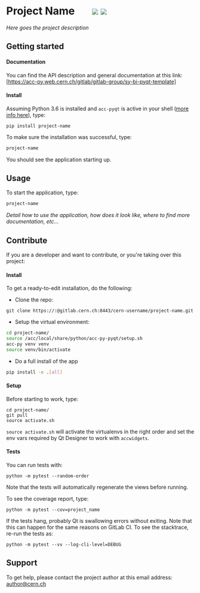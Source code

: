 # Project Name    &nbsp; &nbsp; &nbsp; ![](https://gitlab.cern.ch/bisw-python/sy-bi-pyqt-template/badges/master/coverage.svg)  ![](https://gitlab.cern.ch/bisw-python/sy-bi-pyqt-template/badges/master/pipeline.svg)



_Here goes the project description_

## Getting started

#### Documentation

You can find the API description and general documentation at this link:
[https://acc-py.web.cern.ch/gitlab/gitlab-group/sy-bi-pyqt-template]

#### Install

Assuming Python 3.6 is installed and `acc-pyqt` is active in your shell
([more info here](https://wikis.cern.ch/display/ACCPY/PyQt+distribution)), type:
```shell
pip install project-name
```
To make sure the installation was successful, type:
```bash
project-name
```
You should see the application starting up.

## Usage

To start the application, type:
```bash
project-name
```

_Detail how to use the application, how does it look like, where to find more documentation, etc..._

## Contribute
If you are a developer and want to contribute, or you're taking over this project:

#### Install
To get a ready-to-edit installation, do the following:

- Clone the repo:
```shell
git clone https://:@gitlab.cern.ch:8443/cern-username/project-name.git
```
- Setup the virtual environment:
```bash
cd project-name/
source /acc/local/share/python/acc-py-pyqt/setup.sh
acc-py venv venv
source venv/bin/activate
```
- Do a full install of the app
```bash
pip install -e .[all]
```

#### Setup
Before starting to work, type:
```shell
cd project-name/
git pull
source activate.sh
```

`source activate.sh` will activate the virtualenvs in the right order and set the
env vars required by Qt Designer to work with `accwidgets`.

#### Tests
You can run tests with:

```shell
python -m pytest --random-order
```
Note that the tests will automatically regenerate the views before running.

To see the coverage report, type:
```shell
python -m pytest --cov=project_name
```

If the tests hang, probably Qt is swallowing errors without exiting. Note that
this can happen for the same reasons on GitLab CI. To see the stacktrace,
re-run the tests as:

```shell
python -m pytest --vv --log-cli-level=DEBUG
```

## Support

To get help, please contact the project author at this email address: author@cern.ch
